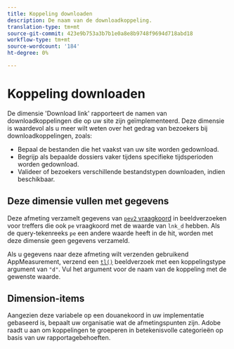 ```yaml
---
title: Koppeling downloaden
description: De naam van de downloadkoppeling.
translation-type: tm+mt
source-git-commit: 423e9b753a3b7b1e0a8e8b9748f9694d718abd18
workflow-type: tm+mt
source-wordcount: '184'
ht-degree: 0%

---
```



# Koppeling downloaden

De dimensie &#39;Download link&#39; rapporteert de namen van downloadkoppelingen die op uw site zijn geïmplementeerd. Deze dimensie is waardevol als u meer wilt weten over het gedrag van bezoekers bij downloadkoppelingen, zoals:

* Bepaal de bestanden die het vaakst van uw site worden gedownload.
* Begrijp als bepaalde dossiers vaker tijdens specifieke tijdsperioden worden gedownload.
* Valideer of bezoekers verschillende bestandstypen downloaden, indien beschikbaar.

## Deze dimensie vullen met gegevens

Deze afmeting verzamelt gegevens van [`pev2` vraagkoord](/help/implement/validate/query-parameters.md) in beeldverzoeken voor treffers die ook `pe` vraagkoord met de waarde van `lnk_d` hebben. Als de query-tekenreeks `pe` een andere waarde heeft in de hit, worden met deze dimensie geen gegevens verzameld.

Als u gegevens naar deze afmeting wilt verzenden gebruikend AppMeasurement, verzend een [`tl()`](/help/implement/vars/functions/tl-method.md) beeldverzoek met een koppelingstype argument van `"d"`. Vul het argument voor de naam van de koppeling met de gewenste waarde.

## Dimension-items

Aangezien deze variabele op een douanekoord in uw implementatie gebaseerd is, bepaalt uw organisatie wat de afmetingspunten zijn. Adobe raadt u aan om koppelingen te groeperen in betekenisvolle categorieën op basis van uw rapportagebehoeften.
